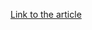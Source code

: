 [Link to the article](https://www.welivesecurity.com/en/mobile-security/are-preowned-smartphones-safe-how-choose-second-hand-phone-avoid-security-risks/)

